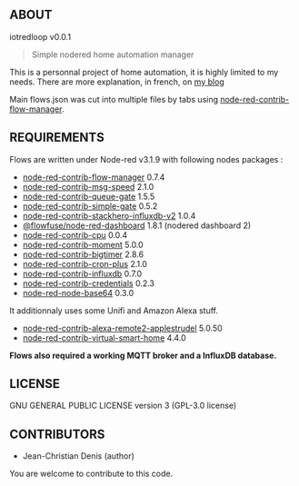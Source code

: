 ## ABOUT
iotredloop v0.0.1
> Simple nodered home automation manager

This is a personnal project of home automation, it is highly limited to my needs.
There are more explanation, in french, on [my blog](https://chez.jcdenis.fr/category/Domotique/NRDomV2)

Main flows.json was cut into multiple files by tabs using [node-red-contrib-flow-manager](https://flows.nodered.org/node/node-red-contrib-flow-manager).

## REQUIREMENTS

Flows are written under Node-red v3.1.9 with following nodes packages :

* [node-red-contrib-flow-manager](https://flows.nodered.org/node/node-red-contrib-flow-manager) 0.7.4
* [node-red-contrib-msg-speed](https://flows.nodered.org/node/node-red-contrib-msg-speed) 2.1.0
* [node-red-contrib-queue-gate](https://flows.nodered.org/node/node-red-contrib-queue-gate) 1.5.5
* [node-red-contrib-simple-gate](https://flows.nodered.org/node/node-red-contrib-simple-gate) 0.5.2
* [node-red-contrib-stackhero-influxdb-v2](https://flows.nodered.org/node/node-red-contrib-stackhero-influxdb-v2) 1.0.4
* [@flowfuse/node-red-dashboard](https://flows.nodered.org/node/@flowfuse/node-red-dashboard) 1.8.1 (nodered dashboard 2)
* [node-red-contrib-cpu](https://flows.nodered.org/node/node-red-contrib-cpu) 0.0.4
* [node-red-contrib-moment](https://flows.nodered.org/node/node-red-contrib-moment) 5.0.0
* [node-red-contrib-bigtimer](https://flows.nodered.org/node/node-red-contrib-bigtimer) 2.8.6
* [node-red-contrib-cron-plus](https://flows.nodered.org/node/node-red-contrib-cron-plus) 2.1.0
* [node-red-contrib-influxdb](https://flows.nodered.org/node/node-red-contrib-influxdb) 0.7.0
* [node-red-contrib-credentials](https://flows.nodered.org/node/node-red-contrib-credentials) 0.2.3
* [node-red-node-base64](https://flows.nodered.org/node/node-red-node-base64) 0.3.0

It additionnaly uses some Unifi and Amazon Alexa stuff.

* [node-red-contrib-alexa-remote2-applestrudel](https://flows.nodered.org/node/node-red-contrib-alexa-remote2-applestrudel) 5.0.50
* [node-red-contrib-virtual-smart-home](https://flows.nodered.org/node/node-red-contrib-virtual-smart-home) 4.4.0

**Flows also required a working MQTT broker and a InfluxDB database.**

## LICENSE

GNU GENERAL PUBLIC LICENSE version 3 (GPL-3.0 license)

## CONTRIBUTORS

* Jean-Christian Denis (author)

You are welcome to contribute to this code.
